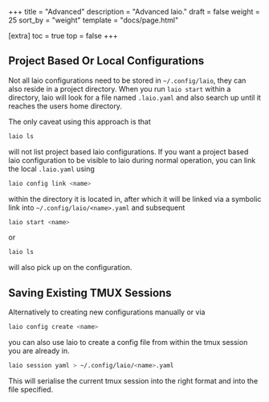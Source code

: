 +++
title = "Advanced"
description = "Advanced laio."
draft = false
weight = 25
sort_by = "weight"
template = "docs/page.html"

[extra]
toc = true
top = false
+++

## Project Based Or Local Configurations

Not all laio configurations need to be stored in `~/.config/laio`, they can also reside in a project directory.
When you run `laio start` within a directory, laio will look for a file named `.laio.yaml` and also search up until it reaches the users home directory.

The only caveat using this approach is that 
```bash
laio ls
```
will not list project based laio configurations. 
If you want a project based laio configuration to be visible to laio during normal operation, you can link the local `.laio.yaml` using 
```bash
laio config link <name> 
```
within the directory it is located in, 
after which it will be linked via a symbolic link into `~/.config/laio/<name>.yaml` and subsequent 
```bash
laio start <name>
```
or 
```bash
laio ls 
```
will also pick up on the configuration.

## Saving Existing TMUX Sessions

Alternatively to creating new configurations manually or via 
```bash
laio config create <name> 
```
you can also use laio to create a config file from within the tmux session you are already in.
```bash
laio session yaml > ~/.config/laio/<name>.yaml
```
This will serialise the current tmux session into the right format and into the file specified.
